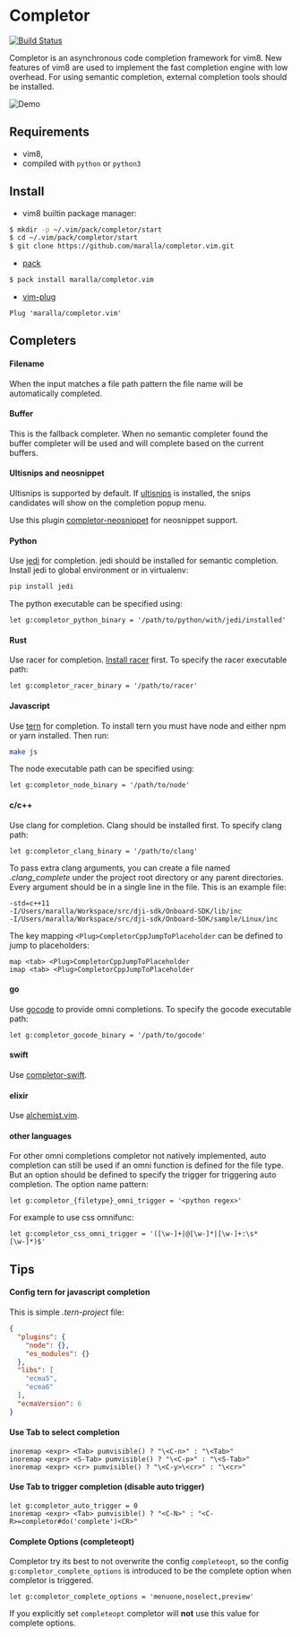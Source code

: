 Completor
=========

[![Build Status](https://travis-ci.org/maralla/completor.vim.svg?branch=master)](https://travis-ci.org/maralla/completor.vim)

Completor is an asynchronous code completion framework for vim8. New features
of vim8 are used to implement the fast completion engine with low overhead.
For using semantic completion, external completion tools should be installed.

![Demo](http://i.imgur.com/f5EoiA6.gif)

Requirements
------------

* vim8,
* compiled with `python` or `python3`


Install
-------

* vim8 builtin package manager:

```bash
$ mkdir -p ~/.vim/pack/completor/start
$ cd ~/.vim/pack/completor/start
$ git clone https://github.com/maralla/completor.vim.git
```

* [pack](https://github.com/maralla/pack)

```bash
$ pack install maralla/completor.vim
```

* [vim-plug](https://github.com/junegunn/vim-plug)

```vim
Plug 'maralla/completor.vim'
```

Completers
----------

#### Filename
When the input matches a file path pattern the file name will be automatically
completed.

#### Buffer
This is the fallback completer. When no semantic completer found the buffer
completer will be used and will complete based on the current buffers.

#### Ultisnips and neosnippet

Ultisnips is supported by default. If [ultisnips](https://github.com/SirVer/ultisnips) is installed,
the snips candidates will show on the completion popup menu.

Use this plugin [completor-neosnippet](https://github.com/maralla/completor-neosnippet) for neosnippet support.

#### Python
Use [jedi](https://github.com/davidhalter/jedi) for completion. jedi should be
installed for semantic completion.  Install jedi to global environment or in virtualenv:

```bash
pip install jedi
```

The python executable can be specified using:

```vim
let g:completor_python_binary = '/path/to/python/with/jedi/installed'
```

#### Rust
Use racer for completion. [Install racer](https://github.com/phildawes/racer#installation)
first. To specify the racer executable path:

```vim
let g:completor_racer_binary = '/path/to/racer'
```

#### Javascript
Use [tern](https://github.com/ternjs/tern) for completion. To install tern
you must have node and either npm or yarn installed. Then run:

```bash
make js
```

The node executable path can be specified using:

```vim
let g:completor_node_binary = '/path/to/node'
```

#### c/c++
Use clang for completion. Clang should be installed first. To specify clang path:

```vim
let g:completor_clang_binary = '/path/to/clang'
```

To pass extra clang arguments, you can create a file named *.clang_complete*
under the project root directory or any parent directories. Every argument
should be in a single line in the file. This is an example file:
```
-std=c++11
-I/Users/maralla/Workspace/src/dji-sdk/Onboard-SDK/lib/inc
-I/Users/maralla/Workspace/src/dji-sdk/Onboard-SDK/sample/Linux/inc
```

The key mapping `<Plug>CompletorCppJumpToPlaceholder` can be defined
to jump to placeholders:

```vim
map <tab> <Plug>CompletorCppJumpToPlaceholder
imap <tab> <Plug>CompletorCppJumpToPlaceholder
```

#### go
Use [gocode](https://github.com/nsf/gocode) to provide omni completions.
To specify the gocode executable path:

```vim
let g:completor_gocode_binary = '/path/to/gocode'
```

#### swift

Use [completor-swift](https://github.com/maralla/completor-swift).

#### elixir

Use [alchemist.vim](https://github.com/slashmili/alchemist.vim).

#### other languages

For other omni completions completor not natively implemented, auto completion
can still be used if an omni function is defined for the file type. But an option
should be defined to specify the trigger for triggering auto completion. The
option name pattern:

```vim
let g:completor_{filetype}_omni_trigger = '<python regex>'
```

For example to use css omnifunc:
```vim
let g:completor_css_omni_trigger = '([\w-]+|@[\w-]*|[\w-]+:\s*[\w-]*)$'
```

Tips
----

#### Config tern for javascript completion

This is simple *.tern-project* file:
```json
{
  "plugins": {
    "node": {},
    "es_modules": {}
  },
  "libs": [
    "ecma5",
    "ecma6"
  ],
  "ecmaVersion": 6
}
```

#### Use Tab to select completion

```vim
inoremap <expr> <Tab> pumvisible() ? "\<C-n>" : "\<Tab>"
inoremap <expr> <S-Tab> pumvisible() ? "\<C-p>" : "\<S-Tab>"
inoremap <expr> <cr> pumvisible() ? "\<C-y>\<cr>" : "\<cr>"
```

#### Use Tab to trigger completion (disable auto trigger)

```vim
let g:completor_auto_trigger = 0
inoremap <expr> <Tab> pumvisible() ? "<C-N>" : "<C-R>=completor#do('complete')<CR>"
```

#### Complete Options (completeopt)

Completor try its best to not overwrite the config `completeopt`, so the config
`g:completor_complete_options` is introduced to be the complete option when completor
is triggered.

```vim
let g:completor_complete_options = 'menuone,noselect,preview'
```

If you explicitly set `completeopt` completor will **not** use this value for complete
options.
